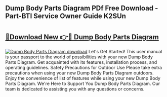 ## Dump Body Parts Diagram PDf Free Download - Part-BTI Service Owner Guide K2SUn

# <h2><a href="http://dfhihv.blite.top/?on=Dump+Body+Parts+Diagram">🔗Download New 👉🔴 Dump Body Parts Diagram</a></h2>

[![Dump Body Parts Diagram download](https://i.imgur.com/lujVjoI.png)](http://dfhihv.blite.top/?on=Dump+Body+Parts+Diagram)
Let's Get Started! This user manual is your passport to the world of possibilities with your new Dump Body Parts Diagram. Get acquainted with its features, installation process, and operating guidelines. Safety Precautions for Outdoor Use Please take extra precautions when using your new Dump Body Parts Diagram outdoors. Enjoy the convenience of list of features while using your new Dump Body Parts Diagram. We're Here to Support You Dump Body Parts Diagram. Our team is dedicated to assisting you with any questions or concerns.
